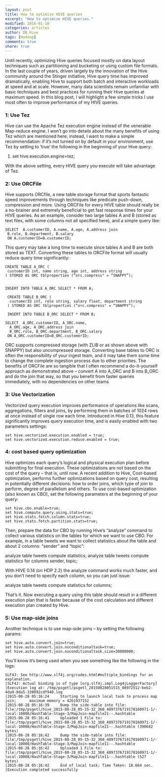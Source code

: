 ```yaml
---
layout: post
title: How to optimize HIVE queries
excerpt: "How to optimize HIVE queries."
modified: 2016-01-10
categories: articles
author: DB_Hive
tags: [Hadoop]
comments: true
share: true
---
```


Until recently, optimizing Hive queries focused mostly on data layout techniques such as partitioning and bucketing or using custom 
file formats.
In the last couple of years, driven largely by the innovation of the Hive community around the Stinger initiative,
Hive query time has improved dramatically, enabling Hive to support both batch and interactive workloads at speed and at scale.
However, many data scientists remain unfamiliar with basic techniques and best practices for running their Hive queries at maximum speed.
In this blog post, I will highlight a few simple tricks I use most often to improve performance of my HIVE queries.

### 1: Use Tez
Hive can use the Apache Tez execution engine instead of the venerable Map-reduce engine. 
I won’t go into details about the many benefits of using Tez which are mentioned here; 
instead, I want to make a simple recommendation: if it’s not turned on by default in your environment, 
use Tez by setting to ‘true’ the following in the beginning of your Hive query:
1. set hive.execution.engine=tez;

With the above setting, every HIVE query you execute will take advantage of Tez.

### 2: Use ORCFile
Hive supports ORCfile, a new table storage format that sports fantastic speed improvements through techniques like predicate push-down,
compression and more.
Using ORCFile for every HIVE table should really be a no-brainer and extremely beneficial to get fast response times 
for your HIVE queries.
As an example, consider two large tables A and B 
(stored as text files, with some columns not all specified here), and a simple query like:

    SELECT  A.customerID, A.name, A.age, A.address join
     B.role, B.department, B.salary 
     ON A.customerID=B.customerID;

This query may take a long time to execute since tables A and B are both stored as TEXT. 
 Converting these tables to ORCFile format will usually reduce query time significantly:

    CREATE TABLE A_ORC (
     customerID int, name string, age int, address string
    ) STORED AS ORC tblproperties (“orc.compress" = “SNAPPY”);


    INSERT INTO TABLE A_ORC SELECT * FROM A;
    
     CREATE TABLE B_ORC (
      customerID int, role string, salary float, department string
     ) STORED AS ORC tblproperties (“orc.compress" = “SNAPPY”);
 
     INSERT INTO TABLE B_ORC SELECT * FROM B;
 
    SELECT  A_ORC.customerID, A_ORC.name, 
      A_ORC.age, A_ORC.address join
      B_ORC.role, B_ORC.department, B_ORC.salary 
     ON A_ORC.customerID=B_ORC.customerID;
 
ORC supports compressed storage (with ZLIB or as shown above with SNAPPY) but also uncompressed storage.
Converting base tables to ORC is often the responsibility of your ingest team, and it may take them some time to change the complete 
ingestion process due to other priorities. The benefits of ORCFile are so tangible that I often recommend a do-it-yourself approach as
demonstrated above – convert A into A_ORC and B into B_ORC and do the join that way, so that you benefit from faster queries immediately,
with no dependencies on other teams

### 3: Use Vectorization
Vectorized query execution improves performance of operations like scans, aggregations, filters and joins, by performing them in batches of 1024 rows at once instead of single row each time.
Introduced in Hive 0.13, this feature significantly improves query execution time, and is easily enabled with two parameters settings:

    set hive.vectorized.execution.enabled = true;
    set hive.vectorized.execution.reduce.enabled = true;

### 4: cost based query optimization 
Hive optimizes each query’s logical and physical execution plan before submitting for final execution. 
These optimizations are not based on the cost of the query – that is, until now.
A recent addition to Hive, Cost-based optimization, performs further optimizations based on query cost, resulting in potentially 
different decisions: how to order joins, which type of join to perform, degree of parallelism and others.
To use cost-based optimization (also known as CBO), set the following parameters at the beginning of your query:

    set hive.cbo.enable=true;
    set hive.compute.query.using.stats=true;
    set hive.stats.fetch.column.stats=true;
    set hive.stats.fetch.partition.stats=true;

Then, prepare the data for CBO by running Hive’s “analyze” command to collect various statistics on the tables for which we want to use CBO.
For example, in a table tweets we want to collect statistics about the table and about 2 columns: “sender” and “topic”:
 
analyze table tweets compute statistics;
analyze table tweets compute statistics for columns sender, topic;

With HIVE 0.14 (on HDP 2.2) the analyze command works much faster, and you don’t need to specify each column, so you can just issue:

analyze table tweets compute statistics for columns;

That’s it. Now executing a query using this table should result in a different execution plan that is faster because 
of the cost calculation and different execution plan created by Hive.

### 5: Use map-side joins 


Another technique is to use map-side joins – by setting the following params:

    set hive.auto.convert.join=true;
    set hive.auto.convert.join.noconditionaltask=true;
    set hive.auto.convert.join.noconditionaltask.size=30000000;

You’ll know it’s being used when you see something like the following in the logs:

    SLF4J: See http://www.slf4j.org/codes.html#multiple_bindings for an explanation.
    |SLF4J: Actual binding is of type [org.slf4j.impl.Log4jLoggerFactory]
    |Execution log at: /tmp/psgetl/psgetl_20150828051515_08972512-beb2-4da9-8da5-338092cdf940.log
    |2015-08-28 05:16:24     Starting to launch local task to process map join;      maximum memory = 4261937152
    |2015-08-28 05:16:39     Dump the side-table into file:     file:/tmp/psgetl/hive_2015-08-28_05-15-32_360_4897376719178160971-1/-local-10008/HashTable-Stage-3/MapJoin-mapfile21--.hashtable
    |2015-08-28 05:16:41     Uploaded 1 File to:     file:/tmp/psgetl/hive_2015-08-28_05-15-32_360_4897376719178160971-1/-local-10008/HashTable-Stage-3/MapJoin-mapfile21--.hashtable (390642 bytes)
    |2015-08-28 05:16:42     Dump the side-table into file: file:/tmp/psgetl/hive_2015-08-28_05-15-32_360_4897376719178160971-1/-local-10008/HashTable-Stage-3/MapJoin-mapfile11--.hashtable
    |2015-08-28 05:16:42     Uploaded 1 File to: file:/tmp/psgetl/hive_2015-08-28_05-15-32_360_4897376719178160971-1/-local-10008/HashTable-Stage-3/MapJoin-mapfile11--.hashtable (527 bytes)
    |2015-08-28 05:16:42     End of local task; Time Taken: 18.664 sec.
    |Execution completed successfully
 


